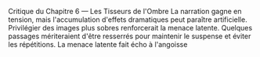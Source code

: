 Critique du Chapitre 6 — Les Tisseurs de l'Ombre La narration gagne en tension, mais l'accumulation d'effets dramatiques peut paraître artificielle. Privilégier des images plus sobres renforcerait la menace latente. Quelques passages mériteraient d'être resserrés pour maintenir le suspense et éviter les répétitions. La menace latente fait écho à l'angoisse
